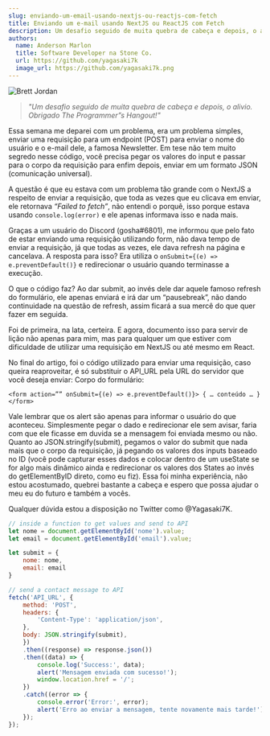 ```yaml
---
slug: enviando-um-email-usando-nextjs-ou-reactjs-com-fetch
title: Enviando um e-mail usando NextJS ou ReactJS com Fetch
description: Um desafio seguido de muita quebra de cabeça e depois, o alivio. Obrigado The Programmer”s Hangout!
authors:
  name: Anderson Marlon
  title: Software Developer na Stone Co.
  url: https://github.com/yagasaki7k
  image_url: https://github.com/yagasaki7k.png
---
```


![](https://images.unsplash.com/photo-1596526131083-e8c633c948d2?ixlib=rb-4.0.3&ixid=MnwxMjA3fDB8MHxwaG90by1wYWdlfHx8fGVufDB8fHx8&auto=format&fit=crop&w=774&q=80 "Brett Jordan")

> _"Um desafio seguido de muita quebra de cabeça e depois, o alivio. Obrigado The Programmer”s Hangout!"_

Essa semana me deparei com um problema, era um problema simples, enviar uma requisição para um endpoint (POST) para enviar o nome do usuário e o e-mail dele, a famosa Newsletter. Em tese não tem muito segredo nesse código, você precisa pegar os valores do input e passar para o corpo da requisição para enfim depois, enviar em um formato JSON (comunicação universal).

A questão é que eu estava com um problema tão grande com o NextJS a respeito de enviar a requisição, que toda as vezes que eu clicava em enviar, ele retornava _“Failed to fetch”_, não entendi o porquê, isso porque estava usando `console.log(error)` e ele apenas informava isso e nada mais.

Graças a um usuário do Discord (gosha#6801), me informou que pelo fato de estar enviando uma requisição utilizando form, não dava tempo de enviar a requisição, já que todas as vezes, ele dava refresh na página e cancelava. A resposta para isso? Era utiliza o `onSubmit={(e) => e.preventDefault()}` e redirecionar o usuário quando terminasse a execução.

O que o código faz? Ao dar submit, ao invés dele dar aquele famoso refresh do formulário, ele apenas enviará e irá dar um “pausebreak”, não dando continuidade na questão de refresh, assim ficará a sua mercê do que quer fazer em seguida.

Foi de primeira, na lata, certeira. E agora, documento isso para servir de lição não apenas para mim, mas para qualquer um que estiver com dificuldade de utilizar uma requisição em NextJS ou até mesmo em React.

No final do artigo, foi o código utilizado para enviar uma requisição, caso queira reaproveitar, é só substituir o API_URL pela URL do servidor que você deseja enviar: Corpo do formulário:

`<form action=”” onSubmit={(e) => e.preventDefault()}> { … conteúdo … } </form>`

Vale lembrar que os alert são apenas para informar o usuário do que aconteceu. Simplesmente pegar o dado e redirecionar ele sem avisar, faria com que ele ficasse em duvida se a mensagem foi enviada mesmo ou não. Quanto ao JSON.stringify(submit), pegamos o valor do submit que nada mais que o corpo da requisição, já pegando os valores dos inputs baseado no ID (você pode capturar esses dados e colocar dentro de um useState se for algo mais dinâmico ainda e redirecionar os valores dos States ao invés do getElementByID direto, como eu fiz). Essa foi minha experiência, não estou acostumado, quebrei bastante a cabeça e espero que possa ajudar o meu eu do futuro e também a vocês.

Qualquer dúvida estou a disposição no Twitter como @Yagasaki7K.

```js
// inside a function to get values and send to API
let nome = document.getElementById('nome').value;
let email = document.getElementById('email').value;

let submit = {
    nome: nome,
    email: email
}

// send a contact message to API
fetch('API_URL', {
    method: 'POST',
    headers: {
        'Content-Type': 'application/json',
    },
    body: JSON.stringify(submit),
    })
    .then((response) => response.json())
    .then((data) => {
        console.log('Success:', data);
        alert('Mensagem enviada com sucesso!');
        window.location.href = '/';
    })
    .catch((error => {
        console.error('Error:', error);
        alert('Erro ao enviar a mensagem, tente novamente mais tarde!');
    });
});
```
